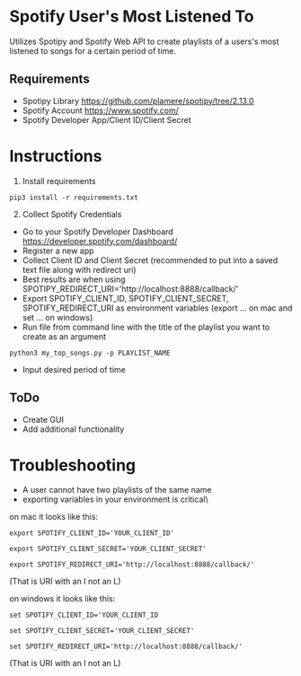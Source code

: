 # Spotify User's Most Listened To
Utilizes Spotipy and Spotify Web API to create playlists of a users's most listened to songs for a certain period of time.

## Requirements
* Spotipy Library https://github.com/plamere/spotipy/tree/2.13.0
* Spotify Account https://www.spotify.com/
* Spotify Developer App/Client ID/Client Secret

# Instructions
1) Install requirements

`pip3 install -r requirements.txt`

2) Collect Spotify Credentials
* Go to your Spotify Developer Dashboard https://developer.spotify.com/dashboard/
* Register a new app
* Collect Client ID and Client Secret (recommended to put into a saved text file along with redirect uri)
* Best results are when using SPOTIPY_REDIRECT_URI='http://localhost:8888/callback/'
* Export SPOTIFY_CLIENT_ID, SPOTIFY_CLIENT_SECRET, SPOTIFY_REDIRECT_URI as environment variables (export ... on mac and set ... on windows)
* Run file from command line with the title of the playlist you want to create as an argument

`python3 my_top_songs.py -p PLAYLIST_NAME`
* Input desired period of time

## ToDo
* Create GUI
* Add additional functionality

# Troubleshooting
* A user cannot have two playlists of the same name
* exporting variables in your environment is critical\

on mac it looks like this:

`export SPOTIFY_CLIENT_ID='YOUR_CLIENT_ID'`

`export SPOTIFY_CLIENT_SECRET='YOUR_CLIENT_SECRET'`

`export SPOTIFY_REDIRECT_URI='http://localhost:8888/callback/'`

(That is URI with an I not an L)

on windows it looks like this:

`set SPOTIFY_CLIENT_ID='YOUR_CLIENT_ID`

`set SPOTIFY_CLIENT_SECRET='YOUR_CLIENT_SECRET'`

`set SPOTIFY_REDIRECT_URI='http://localhost:8888/callback/'` 

(That is URI with an I not an L)

